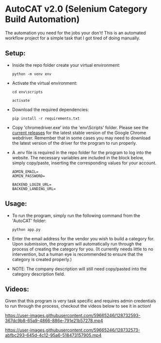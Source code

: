 # AutoCAT v2.0 (Selenium Category Build Automation)
 The automation you need for the jobs your don't! This is an automated workflow project for a simple task that I got tired of doing manually.

## Setup:

 - Inside the repo folder create your virtual environment:

    ```python -m venv env```

 - Activate the virtual environment:

    ```cd env\scripts```

    ```activate```

 - Download the required dependencies:

    ```pip install -r requirements.txt```

 - Copy 'chromedriver.exe' into the 'env\Scripts' folder. Please see the [current releases](https://chromedriver.chromium.org/downloads) for the latest stable version of the Google Chrome webdriver. Remember that in some cases you may need to download the latest version of the driver for the program to run properly.

 - A .env file is required in the repo folder for the program to log into the website. The necessary variables are included in the block below, simply copy/paste, inserting the corresponding values for your account.

    ```
    ADMIN_EMAIL=
    ADMIN_PASSWORD=

    BACKEND_LOGIN_URL=
    BACKEND_LANDING_URL=
    ```

## Usage:
 - To run the program, simply run the following command from the 'AutoCAT' folder:

    ```python app.py```

 - Enter the email address for the vendor you wish to build a category for. Upon submission, the program will automatically run through the process of creating the category for you.
 (It currently needs little to no intervention, but a human eye is recommended to ensure that the category is created properly.)

 - NOTE: The company description will still need copy/pasted into the category description field.

## Videos:

Given that this program is very task specific and requires admin credentials to run through the process, checkout the videos below to see it in action!

https://user-images.githubusercontent.com/59665246/128732593-367dc9b8-65a9-4866-886e-791e21b57278.mp4

https://user-images.githubusercontent.com/59665246/128732573-abfbc293-645d-4c12-95a6-518473157905.mp4



